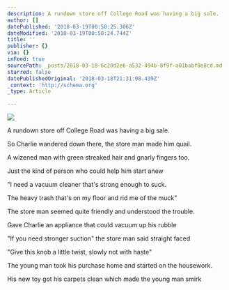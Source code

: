 ```yaml
---
description: A rundown store off College Road was having a big sale.
author: []
datePublished: '2018-03-19T00:50:25.306Z'
dateModified: '2018-03-19T00:50:24.744Z'
title: ''
publisher: {}
via: {}
inFeed: true
sourcePath: _posts/2018-03-18-6c20d2e6-a532-494b-8f9f-a01babf8e8cd.md
starred: false
datePublishedOriginal: '2018-03-18T21:31:08.439Z'
_context: 'http://schema.org'
_type: Article

---
```

![](https://the-grid-user-content.s3-us-west-2.amazonaws.com/8146c5b9-1734-49d4-85d2-ba1aa253bcf1.png)

A rundown store off College Road was having a big sale.

So Charlie wandered down there, the store man made him quail.

A wizened man with green streaked hair and gnarly fingers too.

Just the kind of person who could help him start anew

"I need a vacuum cleaner that's strong enough to suck. 

The heavy trash that's on my floor and rid me of the muck"

The store man seemed quite friendly and understood the trouble.

Gave Charlie an appliance that could vacuum up his rubble

"If you need stronger suction" the store man said straight faced 

"Give this knob a little twist, slowly not with haste"

The young man took his purchase home and started on the housework.

His new toy got his carpets clean which made the young man smirk